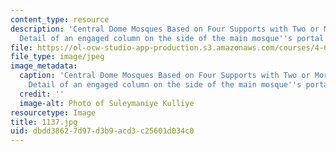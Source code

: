 ```yaml
---
content_type: resource
description: 'Central Dome Mosques Based on Four Supports with Two or More Half-Domes:
  Detail of an engaged column on the side of the main mosque''s portal.'
file: https://ol-ocw-studio-app-production.s3.amazonaws.com/courses/4-614-religious-architecture-and-islamic-cultures-fall-2002/dbdd38627d97d3b9acd3c25601d034c0_1137.jpg
file_type: image/jpeg
image_metadata:
  caption: 'Central Dome Mosques Based on Four Supports with Two or More Half-Domes:
    Detail of an engaged column on the side of the main mosque''s portal.'
  credit: ''
  image-alt: Photo of Suleymaniye Kulliye
resourcetype: Image
title: 1137.jpg
uid: dbdd3862-7d97-d3b9-acd3-c25601d034c0
---
```

